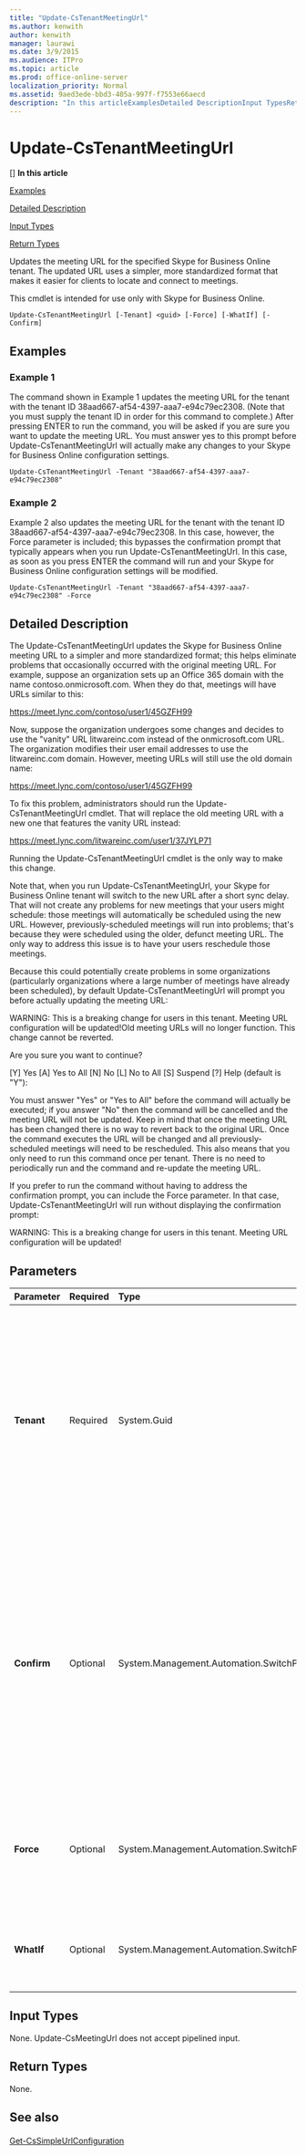 ```yaml
---
title: "Update-CsTenantMeetingUrl"
ms.author: kenwith
author: kenwith
manager: laurawi
ms.date: 3/9/2015
ms.audience: ITPro
ms.topic: article
ms.prod: office-online-server
localization_priority: Normal
ms.assetid: 9aed3ede-bbd3-405a-997f-f7553e66aecd
description: "In this articleExamplesDetailed DescriptionInput TypesReturn Types"
---
```


# Update-CsTenantMeetingUrl
[]
 **In this article**
  
[Examples](#Examples)
  
[Detailed Description](#DetailedDescription)
  
[Input Types](#InputTypes)
  
[Return Types](#ReturnTypes)
  
Updates the meeting URL for the specified Skype for Business Online tenant. The updated URL uses a simpler, more standardized format that makes it easier for clients to locate and connect to meetings.
  
This cmdlet is intended for use only with Skype for Business Online.
  
```
Update-CsTenantMeetingUrl [-Tenant] <guid> [-Force] [-WhatIf] [-Confirm]
```

## Examples
<a name="Examples"> </a>

### Example 1

The command shown in Example 1 updates the meeting URL for the tenant with the tenant ID 38aad667-af54-4397-aaa7-e94c79ec2308. (Note that you must supply the tenant ID in order for this command to complete.) After pressing ENTER to run the command, you will be asked if you are sure you want to update the meeting URL. You must answer yes to this prompt before Update-CsTenantMeetingUrl will actually make any changes to your Skype for Business Online configuration settings.
  
```
Update-CsTenantMeetingUrl -Tenant "38aad667-af54-4397-aaa7-e94c79ec2308"
```

### Example 2

Example 2 also updates the meeting URL for the tenant with the tenant ID 38aad667-af54-4397-aaa7-e94c79ec2308. In this case, however, the Force parameter is included; this bypasses the confirmation prompt that typically appears when you run Update-CsTenantMeetingUrl. In this case, as soon as you press ENTER the command will run and your Skype for Business Online configuration settings will be modified.
  
```
Update-CsTenantMeetingUrl -Tenant "38aad667-af54-4397-aaa7-e94c79ec2308" -Force
```

## Detailed Description
<a name="DetailedDescription"> </a>

The Update-CsTenantMeetingUrl updates the Skype for Business Online meeting URL to a simpler and more standardized format; this helps eliminate problems that occasionally occurred with the original meeting URL. For example, suppose an organization sets up an Office 365 domain with the name contoso.onmicrosoft.com. When they do that, meetings will have URLs similar to this:
  
https://meet.lync.com/contoso/user1/45GZFH99
  
Now, suppose the organization undergoes some changes and decides to use the "vanity" URL litwareinc.com instead of the onmicrosoft.com URL. The organization modifies their user email addresses to use the litwareinc.com domain. However, meeting URLs will still use the old domain name:
  
https://meet.lync.com/contoso/user1/45GZFH99
  
To fix this problem, administrators should run the Update-CsTenantMeetingUrl cmdlet. That will replace the old meeting URL with a new one that features the vanity URL instead:
  
https://meet.lync.com/litwareinc.com/user1/37JYLP71
  
Running the Update-CsTenantMeetingUrl cmdlet is the only way to make this change.
  
Note that, when you run Update-CsTenantMeetingUrl, your Skype for Business Online tenant will switch to the new URL after a short sync delay. That will not create any problems for new meetings that your users might schedule: those meetings will automatically be scheduled using the new URL. However, previously-scheduled meetings will run into problems; that's because they were scheduled using the older, defunct meeting URL. The only way to address this issue is to have your users reschedule those meetings.
  
Because this could potentially create problems in some organizations (particularly organizations where a large number of meetings have already been scheduled), by default Update-CsTenantMeetingUrl will prompt you before actually updating the meeting URL:
  
WARNING: This is a breaking change for users in this tenant. Meeting URL configuration will be updated!Old meeting URLs will no longer function. This change cannot be reverted. 
  
Are you sure you want to continue? 
  
[Y] Yes [A] Yes to All [N] No [L] No to All [S] Suspend [?] Help (default is "Y"):
  
You must answer "Yes" or "Yes to All" before the command will actually be executed; if you answer "No" then the command will be cancelled and the meeting URL will not be updated. Keep in mind that once the meeting URL has been changed there is no way to revert back to the original URL. Once the command executes the URL will be changed and all previously-scheduled meetings will need to be rescheduled. This also means that you only need to run this command once per tenant. There is no need to periodically run and the command and re-update the meeting URL.
  
If you prefer to run the command without having to address the confirmation prompt, you can include the Force parameter. In that case, Update-CsTenantMeetingUrl will run without displaying the confirmation prompt:
  
WARNING: This is a breaking change for users in this tenant. Meeting URL configuration will be updated!
  
## Parameters
<a name="DetailedDescription"> </a>

|**Parameter**|**Required**|**Type**|**Description**|
|:-----|:-----|:-----|:-----|
|**Tenant** <br/> |Required  <br/> |System.Guid  <br/> |Globally unique identifier (GUID) of the tenant account whose federation settings are being returned. For example:  <br/> -Tenant "38aad667-af54-4397-aaa7-e94c79ec2308"  <br/> You can return the tenant ID for each of your tenants by running this command:  <br/> Get-CsTenant | Select-Object DisplayName, TenantID  <br/> If you do not include the Tenant parameter then Update-CsMeetingUrl will prompt you to enter that parameter before you can continue.  <br/> |
|**Confirm** <br/> |Optional  <br/> |System.Management.Automation.SwitchParameter  <br/> |Prompts you for confirmation before executing the command.  <br/> Note that the default behavior of the Update-CsMeetingUrl is to display the confirmation prompt before making any updates. That means that, if you want to display the confirmation prompt, you do not need to include the Confirm parameter.  <br/> |
|**Force** <br/> |Optional  <br/> |System.Management.Automation.SwitchParameter  <br/> |Suppresses the display of the confirmation prompt which would otherwise appear before Update-CsMeetingUrl makes any updates.  <br/> |
|**WhatIf** <br/> |Optional  <br/> |System.Management.Automation.SwitchParameter  <br/> |Describes what would happen if you executed the command without actually executing the command.  <br/> |
   
## Input Types
<a name="InputTypes"> </a>

None. Update-CsMeetingUrl does not accept pipelined input.
  
## Return Types
<a name="ReturnTypes"> </a>

None.
  
## See also
<a name="ReturnTypes"> </a>

#### 

[Get-CsSimpleUrlConfiguration](get-cssimpleurlconfiguration.md)

